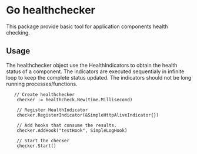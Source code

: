 # Go healthchecker

This package provide basic tool for application components health checking.


## Usage

The healthchecker object use the HealthIndicators to obtain the health status of
a component. The indicators are executed sequentialy in infinite loop to keep
the complete status updated. The indicators should not be long running processes/functions.

```
   // Create healthchecker
    checker := healthcheck.New(time.Millisecond)

    // Register HealthIndicator
    checker.RegisterIndicator(&SimpleHttpAliveIndicator{})

    // Add hooks that consume the results.
    checker.AddHook("testHook", SimpleLogHook)

    // Start the checker
    checker.Start()
```
